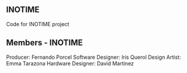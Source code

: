 ## INOTIME
Code for INOTIME project

## Members - INOTIME
Producer: Fernando Porcel
Software Designer: Iris Querol
Design Artist: Emma Tarazona
Hardware Designer: David Martinez
